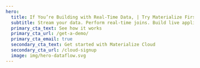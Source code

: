 ```yaml
---
hero:
  title: If You’re Building with Real-Time Data, | Try Materialize First
  subtitle: Stream your data. Perform real-time joins. Build live applications.
  primary_cta_text: See how it works
  primary_cta_url: /get-a-demo/
  primary_cta_email: true
  secondary_cta_text: Get started with Materialize Cloud
  secondary_cta_url: /cloud-signup
  image: img/hero-dataflow.svg
---
```



